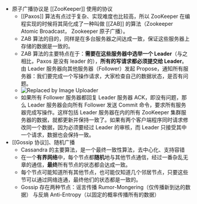 - 原子广播协议是 [[ZooKeeper]] 使用的协议
	- [[Paxos]] 算法有点过于复杂、实现难度也比较高，所以 ZooKeeper 在编程实现的时候将其简化成了一种叫做 [[ZAB]] 的算法（Zookeeper Atomic Broadcast， Zookeeper 原子广播）。
	- ZAB 算法的目的，同样是在多台服务器之间达成一致，保证这些服务器上存储的数据是一致的。
	- ZAB 算法的主要特点在于：**需要在这些服务器中选举一个 Leader**（与之相比，Paxos 是没有 leader 的），**所有的写请求都必须提交给 Leader**。由 Leader 服务器向其他服务器（Follower）发起 Propose，通知所有服务器：我们要完成一个写操作请求，大家检查自己的数据状态，是否有问题。
	- ![Replaced by Image Uploader](https://vip2.loli.io/2022/08/25/VPuzpWXig2vrsBJ.png)
	- 如果所有 Follower 服务器都回复 Leader 服务器 ACK，即没有问题，那么 Leader 服务器会向所有 Follower 发送 Commit 命令，要求所有服务器完成写操作。这样包括 Leader 服务器在内的所有 ZooKeeper 集群服务器的数据，就都更新并保持一致了。如果有两个客户端程序同时请求修改同一个数据，因为必须要经过 Leader 的审核，而 Leader 只接受其中一个请求，数据也会保持一致。
- [[Gossip 协议]]、随机广播
	- Cassandra 的主要算法，是一个最终一致性算法，去中心化、支持容错
	- 在一个**有界网络**中，每个节点都**随机**地与其他节点通信，经过一番杂乱无章的通信，**最终**所有节点的状态都会达成一致。
	- 每个节点可能知道所有其他节点，也可能仅知道几个邻居节点，只要这些节可以通过网络连通，最终他们的状态都是一致的。
	- Gossip 存在两种节点：谣言传播 Rumor-Mongering（仅传播新到达的数据） 与反熵 Anti-Entropy（以固定的概率传播所有的数据）
